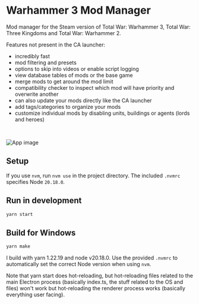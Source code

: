 # Warhammer 3 Mod Manager

Mod manager for the Steam version of Total War: Warhammer 3, Total War: Three Kingdoms and Total War: Warhammer 2.

Features not present in the CA launcher:

- incredibly fast
- mod filtering and presets
- options to skip into videos or enable script logging
- view database tables of mods or the base game
- merge mods to get around the mod limit
- compatibility checker to inspect which mod will have priority and overwrite another
- can also update your mods directly like the CA launcher
- add tags/categories to organize your mods
- customize individual mods by disabling units, buildings or agents (lords and heroes)
  
&nbsp;

![App image](https://i.imgur.com/tRpqhWN.png)

## Setup

If you use `nvm`, run `nvm use` in the project directory. The included `.nvmrc`
specifies Node `20.18.0`.

## Run in development

```bash
yarn start
```

## Build for Windows

```bash
yarn make
```

I build with yarn 1.22.19 and node v20.18.0. Use the provided `.nvmrc` to automatically set the correct Node version when using `nvm`.

Note that yarn start does hot-reloading, but hot-reloading files related to the main Electron process (basically index.ts, the stuff related to the OS and files) won't work but hot-reloading the renderer process works (basically everything user facing).
